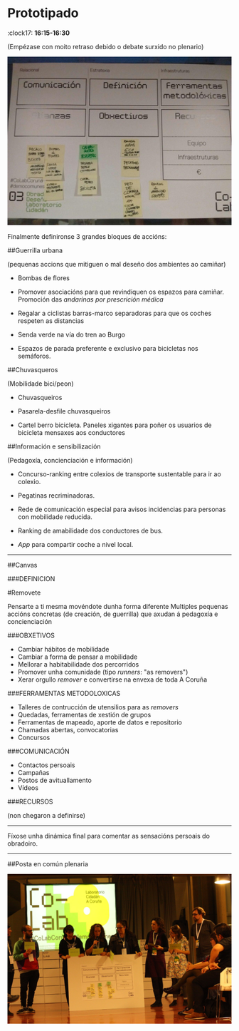 # Prototipado

:clock17: **16:15-16:30**

(Empézase con moito retraso debido o debate surxido no plenario)

![F3-canvas](imaxes/canvas.jpg)

Finalmente definironse 3 grandes bloques de accións:

##Guerrilla urbana

(pequenas accions que mitiguen o mal deseño dos ambientes ao camiñar)

- Bombas de flores

- Promover asociacións para que revindiquen os espazos para camiñar. Promoción das *andarinas por prescrición médica*

- Regalar a ciclistas barras-marco separadoras para que os coches respeten as distancias

- Senda verde na vía do tren ao Burgo

- Espazos de parada preferente e exclusivo para bicicletas nos semáforos.


##Chuvasqueros

(Mobilidade bici/peon)

- Chuvasqueiros

- Pasarela-desfile chuvasqueiros

- Cartel berro bicicleta. Paneles xigantes para poñer os usuarios de bicicleta mensaxes aos conductores


##Información e sensibilización

(Pedagoxía, concienciación e información)

- Concurso-ranking entre colexios de transporte sustentable para ir ao colexio.

- Pegatinas recriminadoras.

- Rede de comunicación especial para avisos incidencias para personas con mobilidade reducida.

- Ranking de amabilidade dos conductores de bus.

- *App* para compartir coche a nivel local.


---

##Canvas

###DEFINICION

\#Removete

Pensarte a ti mesma movéndote dunha forma diferente
Multiples pequenas accións concretas (de creación, de guerrilla) que axudan á pedagoxía e concienciación

###OBXETIVOS

- Cambiar hábitos de mobilidade
- Cambiar a forma de pensar a mobilidade
- Mellorar a habitabilidade dos percorridos
- Promover unha comunidade (tipo *runners*: "as removers")
- Xerar orgullo *remover* e convertirse na envexa de toda A Coruña

###FERRAMENTAS METODOLOXICAS

- Talleres de contrucción de utensilios para as *removers*
- Quedadas, ferramentas de xestión de grupos
- Ferramentas de mapeado, aporte de datos e repositorio
- Chamadas abertas, convocatorias
- Concursos

###COMUNICACIÓN

- Contactos persoais
- Campañas
- Postos de avituallamento
- Vídeos

###RECURSOS

(non chegaron a definirse)

---

Fíxose unha dinámica final para comentar as sensacións persoais do obradoiro.

---

##Posta en común plenaria

![F3-posta_comun](imaxes/Posta_Comun_IMG_3111.jpg)
